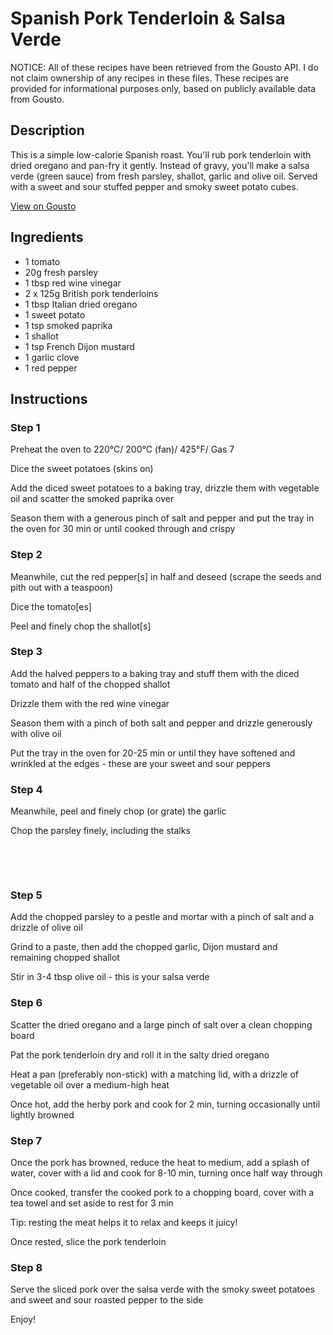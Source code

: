 # Spanish Pork Tenderloin & Salsa Verde

NOTICE: All of these recipes have been retrieved from the Gousto API. I do not claim ownership of any recipes in these files. These recipes are provided for informational purposes only, based on publicly available data from Gousto.

## Description

This is a simple low-calorie Spanish roast. You'll rub pork tenderloin with dried oregano and pan-fry it gently. Instead of gravy, you'll make a salsa verde (green sauce) from fresh parsley, shallot, garlic and olive oil. Served with a sweet and sour stuffed pepper and smoky sweet potato cubes. 

[View on Gousto](https://www.gousto.co.uk/recipes/cookbook/spanish-pork-tenderloin-salsa-verde)

## Ingredients

- 1 tomato
- 20g fresh parsley 
- 1 tbsp red wine vinegar 
- 2 x 125g British pork tenderloins 
- 1 tbsp Italian dried oregano
- 1 sweet potato
- 1 tsp smoked paprika
- 1 shallot
- 1 tsp French Dijon mustard
- 1 garlic clove
- 1 red pepper

## Instructions


### Step 1

Preheat the oven to 220&deg;C/ 200&deg;C (fan)/ 425&deg;F/ Gas 7


Dice the sweet&nbsp;potatoes (skins on)&nbsp;


Add the diced sweet potatoes to a baking tray, drizzle them with&nbsp;vegetable oil&nbsp;and scatter the&nbsp;smoked paprika over


Season them with a generous pinch of salt and pepper and put the tray in the oven for 30 min or until cooked through and crispy


### Step 2

Meanwhile, cut the red&nbsp;pepper<span class="text-danger">[s]</span> in half and deseed (scrape the seeds and pith out with a teaspoon)&nbsp;


Dice the tomato<span class="text-danger">[es]</span><span class="text-danger">&nbsp;</span>


Peel and finely chop the shallot<span class="text-danger">[s]</span>&nbsp;


### Step 3

Add the&nbsp;halved peppers to a baking tray and stuff them with the&nbsp;diced tomato and&nbsp;half of the chopped shallot


Drizzle them with the&nbsp;red wine vinegar


Season them with a pinch of both salt and pepper and drizzle generously with olive oil


Put the tray in the oven for 20-25 min or until they have softened and wrinkled at the edges - these are your sweet and sour peppers&nbsp;


### Step 4

Meanwhile, peel and finely chop (or grate) the garlic&nbsp;


Chop the parsley finely,&nbsp;including the stalks&nbsp;


&nbsp;


&nbsp;


### Step 5

Add the chopped parsley to a pestle and mortar with a pinch of salt and a drizzle of olive oil


Grind to a paste, then add the&nbsp;chopped garlic, Dijon mustard and remaining&nbsp;chopped shallot


Stir in 3-4 tbsp olive oil&nbsp;- this is your salsa verde&nbsp;


### Step 6

Scatter the dried oregano and a large pinch of salt&nbsp;over a clean chopping board&nbsp;


Pat the pork tenderloin dry and roll it in the salty dried oregano


Heat a pan (preferably non-stick) with a matching lid, with a drizzle of vegetable oil over a medium-high heat


Once hot, add the&nbsp;herby&nbsp;pork&nbsp;and cook for 2 min, turning occasionally until lightly browned &nbsp;


### Step 7

Once the pork has browned, reduce the heat to medium, add a splash of water, cover with a lid and cook for 8-10 min, turning once half way through


Once cooked, transfer the&nbsp;cooked pork to a chopping board, cover with a tea towel and set aside to rest for 3 min


Tip: resting the meat helps it to relax and keeps it juicy!


Once rested, slice the pork tenderloin

### Step 8

Serve the sliced pork over the salsa verde&nbsp;with the smoky&nbsp;sweet potatoes and sweet and sour roasted pepper to the side&nbsp;


Enjoy!

